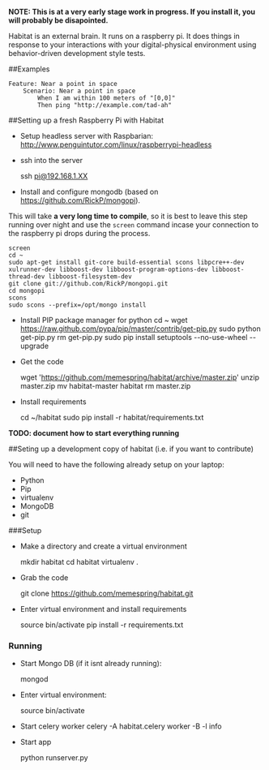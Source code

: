 **NOTE: This is at a very early stage work in progress. If you install it, you will probably be disapointed.**

Habitat is an external brain. It runs on a raspberry pi. It does things in response to your interactions with your digital-physical environment using behavior-driven development style tests.

##Examples

	Feature: Near a point in space
	    Scenario: Near a point in space 
	        When I am within 100 meters of "[0,0]"
	        Then ping "http://example.com/tad-ah"

##Setting up a fresh Raspberry Pi with Habitat

* Setup headless server with Raspbarian: http://www.penguintutor.com/linux/raspberrypi-headless

* ssh into the server

	ssh pi@192.168.1.XX

* Install and configure mongodb (based on https://github.com/RickP/mongopi). 

This will take **a very long time to compile**, so it is best to leave this step running over night and use the `screen` command incase your connection to the raspberry pi drops during the process.


	screen
	cd ~
	sudo apt-get install git-core build-essential scons libpcre++-dev xulrunner-dev libboost-dev libboost-program-options-dev libboost-thread-dev libboost-filesystem-dev
	git clone git://github.com/RickP/mongopi.git
	cd mongopi
	scons
	sudo scons --prefix=/opt/mongo install

* Install PIP package manager for python
	cd ~
	wget https://raw.github.com/pypa/pip/master/contrib/get-pip.py
	sudo python get-pip.py
	rm get-pip.py
	sudo pip install setuptools --no-use-wheel --upgrade

* Get the code

	wget 'https://github.com/memespring/habitat/archive/master.zip'
	unzip master.zip
	mv habitat-master habitat
	rm master.zip

* Install requirements

	cd ~/habitat
	sudo pip install -r habitat/requirements.txt


**TODO: document how to start everything running**


##Seting up a development copy of habitat (i.e. if you want to contribute)

You will need to have the following already setup on your laptop:

- Python
- Pip
- virtualenv
- MongoDB
- git

###Setup

* Make a directory and create a virtual environment
	
	mkdir habitat
	cd habitat
	virtualenv .

* Grab the code

	git clone https://github.com/memespring/habitat.git

* Enter virtual environment and install requirements

	source bin/activate
	pip install -r requirements.txt

### Running

* Start Mongo DB (if it isnt already running):

	mongod

* Enter virtual environment:

	source bin/activate

* Start celery worker 
	celery -A habitat.celery worker -B -l info

* Start app

	python runserver.py

